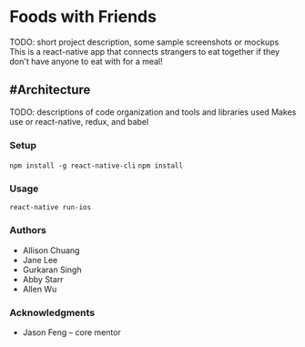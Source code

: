 # Foods with Friends

TODO: short project description, some sample screenshots or mockups
This is a react-native app that connects strangers to eat together if they don't have anyone to eat with for a meal!

## #Architecture

TODO:  descriptions of code organization and tools and libraries used
Makes use or react-native, redux, and babel

### Setup
`npm install -g react-native-cli`
`npm install`

### Usage
`react-native run-ios`

### Authors
* Allison Chuang
* Jane Lee
* Gurkaran Singh
* Abby Starr
* Allen Wu

### Acknowledgments
* Jason Feng – core mentor
